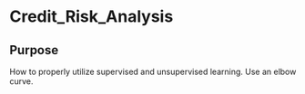 # Credit_Risk_Analysis
## Purpose
How to properly utilize supervised and unsupervised learning.  Use an elbow curve.
